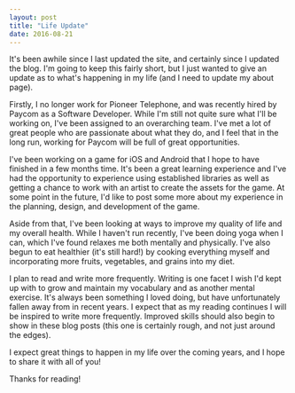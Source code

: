 ```yaml
---
layout: post
title: "Life Update"
date: 2016-08-21
---
```


It's been awhile since I last updated the site, and certainly since I updated the blog. I'm going to keep this fairly short, but I just wanted to give an update as to what's happening in my life (and I need to update my about page).

Firstly, I no longer work for Pioneer Telephone, and was recently hired by Paycom as a Software Developer. While I'm still not quite sure what I'll be working on, I've been assigned to an overarching team. I've met a lot of great people who are passionate about what they do, and I feel that in the long run, working for Paycom will be full of great opportunities.

I've been working on a game for iOS and Android that I hope to have finished in a few months time. It's been a great learning experience and I've had the opportunity to experience using established libraries as well as getting a chance to work with an artist to create the assets for the game. At some point in the future, I'd like to post some more about my experience in the planning, design, and development of the game.

Aside from that, I've been looking at ways to improve my quality of life and my overall health. While I haven't run recently, I've been doing yoga when I can, which I've found relaxes me both mentally and physically. I've also begun to eat healthier (it's still hard!) by cooking everything myself and incorporating more fruits, vegetables, and grains into my diet.

I plan to read and write more frequently. Writing is one facet I wish I'd kept up with to grow and maintain my vocabulary and as another mental exercise. It's always been something I loved doing, but have unfortunately fallen away from in recent years. I expect that as my reading continues I will be inspired to write more frequently. Improved skills should also begin to show in these blog posts (this one is certainly rough, and not just around the edges).

I expect great things to happen in my life over the coming years, and I hope to share it with all of you!

Thanks for reading!